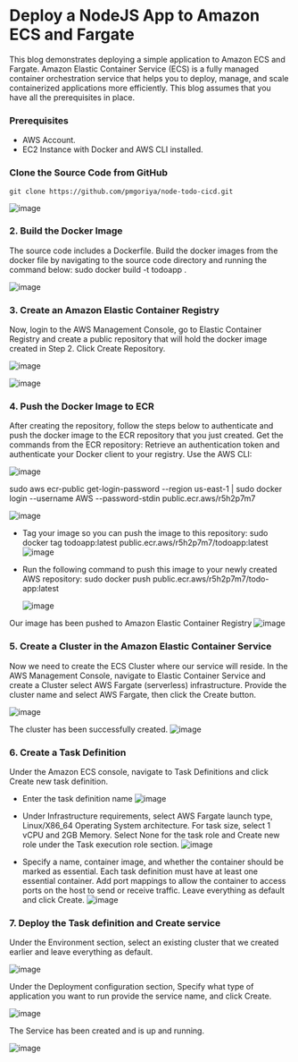 # Deploy a NodeJS App to Amazon ECS and Fargate

This blog demonstrates deploying a simple application to Amazon ECS and Fargate. Amazon Elastic Container Service (ECS) is a fully managed container orchestration service that helps you to deploy, manage, and scale containerized applications more efficiently. This blog assumes that you have all the prerequisites in place.
### Prerequisites 
  - AWS Account.
  - EC2 Instance with Docker and AWS CLI installed.

### Clone the Source Code from GitHub

    git clone https://github.com/pmgoriya/node-todo-cicd.git

  ![image](https://github.com/sphavix/aws-ecs-fargate/assets/103431152/e1dbdb01-c3bf-4b45-a862-20f8d2f38b6c)

### 2. Build the Docker Image
The source code includes a Dockerfile. Build the docker images from the docker file by navigating to the source code directory and running the command below:
  sudo docker build -t todoapp .
  
  ![image](https://github.com/sphavix/aws-ecs-fargate/assets/103431152/f7bde1d0-d14d-4df1-a423-164fe0dbc852)


### 3. Create an Amazon Elastic Container Registry
Now, login to the AWS Management Console, go to Elastic Container Registry and create a public repository that will hold the docker image created in Step 2. Click Create Repository.

![image](https://github.com/sphavix/aws-ecs-fargate/assets/103431152/c6ee5d2f-8135-4917-9b19-22db69e7ac17)

![image](https://github.com/sphavix/aws-ecs-fargate/assets/103431152/58bfd1de-dd75-4cdc-a7af-e94d03349a0d)



### 4. Push the Docker Image to ECR
After creating the repository, follow the steps below to authenticate and push the docker image to the ECR repository that you just created.
Get the commands from the ECR repository:
Retrieve an authentication token and authenticate your Docker client to your registry. Use the AWS CLI:

![image](https://github.com/sphavix/aws-ecs-fargate/assets/103431152/b4b53c12-7e09-45ff-a165-8ace23a50cd9)

  sudo aws ecr-public get-login-password --region us-east-1 | sudo docker login --username AWS --password-stdin public.ecr.aws/r5h2p7m7
  
![image](https://github.com/sphavix/aws-ecs-fargate/assets/103431152/c45ae614-5d70-4de0-b04e-99eb13ee62ad)

 - Tag your image so you can push the image to this repository:
    sudo docker tag todoapp:latest public.ecr.aws/r5h2p7m7/todoapp:latest
    ![image](https://github.com/sphavix/aws-ecs-fargate/assets/103431152/580c7854-bede-4292-a94c-e5c6c1732e07)

  - Run the following command to push this image to your newly created AWS repository:
    sudo docker push public.ecr.aws/r5h2p7m7/todo-app:latest
    
    ![image](https://github.com/sphavix/aws-ecs-fargate/assets/103431152/a9ce69aa-7d53-4e1a-9b3c-bd58b18c26d9)

    
Our image has been pushed to Amazon Elastic Container Registry
![image](https://github.com/sphavix/aws-ecs-fargate/assets/103431152/f3fffc4b-6248-46f4-b497-236cb51b2800)



### 5. Create a Cluster in the Amazon Elastic Container Service
Now we need to create the ECS Cluster where our service will reside. In the AWS Management Console, navigate to Elastic Container Service and create a Cluster select AWS Fargate (serverless) infrastructure. Provide the cluster name and select AWS Fargate, then click the Create button.

![image](https://github.com/sphavix/aws-ecs-fargate/assets/103431152/20b58474-b25a-46dc-9626-faeff4b503af)


The cluster has been successfully created.
![image](https://github.com/sphavix/aws-ecs-fargate/assets/103431152/122287dd-ba88-462e-b903-e4a9538538b9)




### 6. Create a Task Definition
Under the Amazon ECS console, navigate to Task Definitions and click Create new task definition.
  - Enter the task definition name
    ![image](https://github.com/sphavix/aws-ecs-fargate/assets/103431152/cc898845-dbea-43e7-b9d3-f742e693db82)


  - Under Infrastructure requirements, select AWS Fargate launch type, Linux/X86_64 Operating System architecture. For task size, select 1 vCPU and 2GB Memory. Select None for the task role and Create new role under the Task execution role section.
    ![image](https://github.com/sphavix/aws-ecs-fargate/assets/103431152/fa187270-94c2-47b8-90af-f1048ce3031d)

  - Specify a name, container image, and whether the container should be marked as essential. Each task definition must have at least one essential container. Add port mappings to allow the container to access ports on the host to send or receive traffic. Leave everything as default and click Create.
    ![image](https://github.com/sphavix/aws-ecs-fargate/assets/103431152/3b2d59be-bdd3-4fe5-9a93-2f3dad0ccee1)




### 7. Deploy the Task definition and Create service
Under the Environment section, select an existing cluster that we created earlier and leave everything as default.

![image](https://github.com/sphavix/aws-ecs-fargate/assets/103431152/bd393e24-e4b1-414b-99a6-bfba18094f0c)


Under the Deployment configuration section, Specify what type of application you want to run provide the service name, and click Create.

![image](https://github.com/sphavix/aws-ecs-fargate/assets/103431152/2e57eb35-0372-4325-9a4d-7f78fd274e38)

The Service has been created and is up and running.

![image](https://github.com/sphavix/aws-ecs-fargate/assets/103431152/5c075e7d-897c-4c3c-ab9d-0ef98bd5e0d9)
